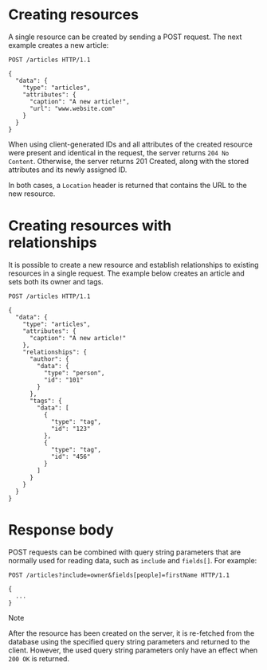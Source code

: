 # Creating resources

A single resource can be created by sending a POST request. The next example creates a new article:

```http
POST /articles HTTP/1.1

{
  "data": {
    "type": "articles",
    "attributes": {
      "caption": "A new article!",
      "url": "www.website.com"
    }
  }
}
```

When using client-generated IDs and all attributes of the created resource were present and identical in the request,
the server returns `204 No Content`. Otherwise, the server returns 201 Created, along with the stored attributes and
its newly assigned ID.

In both cases, a `Location` header is returned that contains the URL to the new resource.

# Creating resources with relationships

It is possible to create a new resource and establish relationships to existing resources in a single request.
The example below creates an article and sets both its owner and tags.

```http
POST /articles HTTP/1.1

{
  "data": {
    "type": "articles",
    "attributes": {
      "caption": "A new article!"
    },
    "relationships": {
      "author": {
        "data": {
          "type": "person",
          "id": "101"
        }
      },
      "tags": {
        "data": [
          {
            "type": "tag",
            "id": "123"
          },
          {
            "type": "tag",
            "id": "456"
          }
        ]
      }
    }
  }
}
```

# Response body

POST requests can be combined with query string parameters that are normally used for reading data, such as `include` and `fields[]`. For example:

```http
POST /articles?include=owner&fields[people]=firstName HTTP/1.1

{
  ...
}
```

> [!NOTE]
> After the resource has been created on the server, it is re-fetched from the database using the specified query string parameters and returned to the client.
> However, the used query string parameters only have an effect when `200 OK` is returned.

